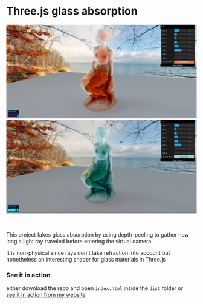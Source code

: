 Three.js glass absorption
======
<p align="center">
	<img src="/screenshots/20.PNG" style="max-width:100%;" width="1000"/><br><img src="/screenshots/15.PNG" style="max-width:100%;" width="1000"/>
</p>

<br>

This project fakes glass absorption by using depth-peeling to gather how long a light ray traveled before entering the virtual camera

It is non-physical since rays don't take refraction into account but nonetheless an interesting shader for glass materials in Three.js


### See it in action

either download the repo and open `index.html` inside the `dist` folder or <br>
[see it in action from my website](https://domenicobrz.github.io/webgl/projects/glass-absorption/)